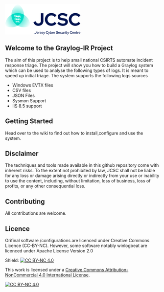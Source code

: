 ![](https://github.com/JCSC-JE/Graylog-IR/blob/main/images/jcsc-logo.png)

## Welcome to the Graylog-IR Project ##

The aim of this project is to help small national CSIRTS automate incident response triage. The project will show you how to build a Graylog system which can be used to analyse the following types of logs. It is meant to speed up initial triage. The system supports the following logs sources

* Windows EVTX files
* CSV files
* JSON Files
* Sysmon Support
* IIS 8.5 support

## Getting Started
Head over to the wiki to find out how to install,configure and use the system.

## Disclaimer
The techniques and tools made available in this github repository come with inherent risks. To the extent not prohibited by law, JCSC shall not be liable for any loss or damage arising directly or indirectly from your use or inability to use the content, including, without limitation, loss of business, loss of profits, or any other consequential loss.

## Contributing
All contributions are welcome.

## Licence
Orifinal software /configurations are licenced under Creative Commons Licence (CC-BY-NC). However, some software notably winlogbeat are licenced under Apache License
Version 2.0

Shield: [![CC BY-NC 4.0][cc-by-nc-shield]][cc-by-nc]

This work is licensed under a
[Creative Commons Attribution-NonCommercial 4.0 International License][cc-by-nc].

[![CC BY-NC 4.0][cc-by-nc-image]][cc-by-nc]

[cc-by-nc]: https://creativecommons.org/licenses/by-nc/4.0/
[cc-by-nc-image]: https://licensebuttons.net/l/by-nc/4.0/88x31.png
[cc-by-nc-shield]: https://img.shields.io/badge/License-CC%20BY--NC%204.0-lightgrey.svg
